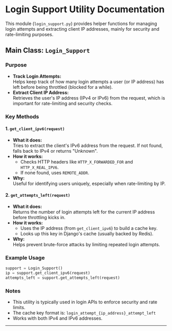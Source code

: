 # Login Support Utility Documentation

This module (`login_support.py`) provides helper functions for managing login attempts and extracting client IP addresses, mainly for security and rate-limiting purposes.

## Main Class: `Login_Support`

### Purpose

- **Track Login Attempts:**  
  Helps keep track of how many login attempts a user (or IP address) has left before being throttled (blocked for a while).
- **Extract Client IP Address:**  
  Retrieves the user's IP address (IPv4 or IPv6) from the request, which is important for rate-limiting and security checks.

### Key Methods

#### 1. `get_client_ipv6(request)`

- **What it does:**  
  Tries to extract the client's IPv6 address from the request. If not found, falls back to IPv4 or returns "Unknown".
- **How it works:**  
  - Checks HTTP headers like `HTTP_X_FORWARDED_FOR` and `HTTP_X_REAL_IPV6`.
  - If none found, uses `REMOTE_ADDR`.
- **Why:**  
  Useful for identifying users uniquely, especially when rate-limiting by IP.

#### 2. `get_attempts_left(request)`

- **What it does:**  
  Returns the number of login attempts left for the current IP address before throttling kicks in.
- **How it works:**  
  - Uses the IP address (from `get_client_ipv6`) to build a cache key.
  - Looks up this key in Django's cache (usually backed by Redis).
- **Why:**  
  Helps prevent brute-force attacks by limiting repeated login attempts.

### Example Usage

```python
support = Login_Support()
ip = support.get_client_ipv6(request)
attempts_left = support.get_attempts_left(request)
```

### Notes

- This utility is typically used in login APIs to enforce security and rate limits.
- The cache key format is: `login_attempt_{ip_address}_attempt_left`
- Works with both IPv4 and IPv6 addresses.

---
